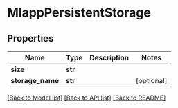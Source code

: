 # MlappPersistentStorage

## Properties
Name | Type | Description | Notes
------------ | ------------- | ------------- | -------------
**size** | **str** |  | 
**storage_name** | **str** |  | [optional] 

[[Back to Model list]](../README.md#documentation-for-models) [[Back to API list]](../README.md#documentation-for-api-endpoints) [[Back to README]](../README.md)


